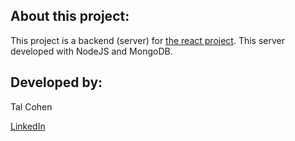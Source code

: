 ## About this project: 

This project is a backend (server) for <a href="https://github.com/talco318/react-login">the react project</a>.
This server developed with NodeJS and MongoDB. 



## Developed by:

Tal Cohen

<a href="https://www.linkedin.com/in/talco318/">LinkedIn</a>

